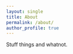 ```yaml
---
layout: single
title: About
permalink: /about/
author_profile: true
---
```


Stuff things and whatnot.
